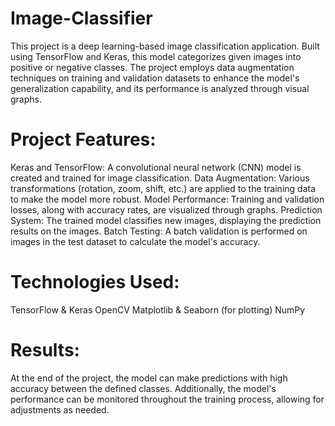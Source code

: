 # Image-Classifier
This project is a deep learning-based image classification application. Built using TensorFlow and Keras, this model categorizes given images into positive or negative classes. The project employs data augmentation techniques on training and validation datasets to enhance the model's generalization capability, and its performance is analyzed through visual graphs.

# Project Features:
Keras and TensorFlow: A convolutional neural network (CNN) model is created and trained for image classification.
Data Augmentation: Various transformations (rotation, zoom, shift, etc.) are applied to the training data to make the model more robust.
Model Performance: Training and validation losses, along with accuracy rates, are visualized through graphs.
Prediction System: The trained model classifies new images, displaying the prediction results on the images.
Batch Testing: A batch validation is performed on images in the test dataset to calculate the model's accuracy.

# Technologies Used:
TensorFlow & Keras
OpenCV
Matplotlib & Seaborn (for plotting)
NumPy

# Results:
At the end of the project, the model can make predictions with high accuracy between the defined classes. Additionally, the model's performance can be monitored throughout the training process, allowing for adjustments as needed.

